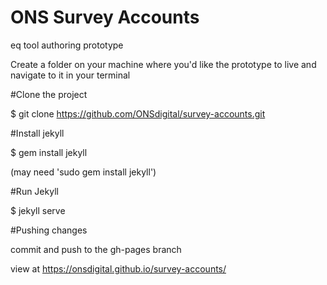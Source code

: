 # ONS Survey Accounts 
eq tool authoring prototype

Create a folder on your machine where you'd like the prototype to live and navigate to it in your terminal 

#Clone the project 

$ git clone https://github.com/ONSdigital/survey-accounts.git

#Install jekyll

$ gem install jekyll 

(may need 'sudo gem install jekyll')

#Run Jekyll

$ jekyll serve

#Pushing changes

commit and push to the gh-pages branch

view at https://onsdigital.github.io/survey-accounts/
